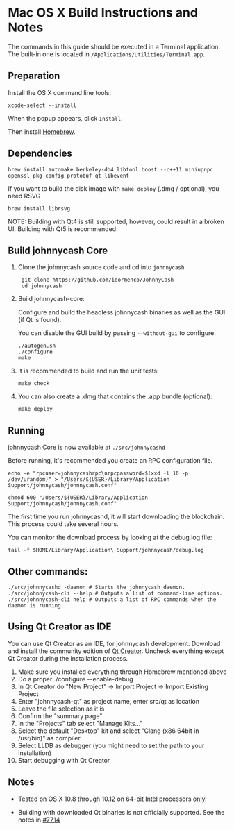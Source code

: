 Mac OS X Build Instructions and Notes
====================================
The commands in this guide should be executed in a Terminal application.
The built-in one is located in `/Applications/Utilities/Terminal.app`.

Preparation
-----------
Install the OS X command line tools:

`xcode-select --install`

When the popup appears, click `Install`.

Then install [Homebrew](https://brew.sh).

Dependencies
----------------------

    brew install automake berkeley-db4 libtool boost --c++11 miniupnpc openssl pkg-config protobuf qt libevent

If you want to build the disk image with `make deploy` (.dmg / optional), you need RSVG

    brew install librsvg

NOTE: Building with Qt4 is still supported, however, could result in a broken UI. Building with Qt5 is recommended.

Build johnnycash Core
------------------------

1. Clone the johnnycash source code and cd into `johnnycash`

        git clone https://github.com/idormenco/JohnnyCash
        cd johnnycash

2.  Build johnnycash-core:

    Configure and build the headless johnnycash binaries as well as the GUI (if Qt is found).

    You can disable the GUI build by passing `--without-gui` to configure.

        ./autogen.sh
        ./configure
        make

3.  It is recommended to build and run the unit tests:

        make check

4.  You can also create a .dmg that contains the .app bundle (optional):

        make deploy

Running
-------

johnnycash Core is now available at `./src/johnnycashd`

Before running, it's recommended you create an RPC configuration file.

    echo -e "rpcuser=johnnycashrpc\nrpcpassword=$(xxd -l 16 -p /dev/urandom)" > "/Users/${USER}/Library/Application Support/johnnycash/johnnycash.conf"

    chmod 600 "/Users/${USER}/Library/Application Support/johnnycash/johnnycash.conf"

The first time you run johnnycashd, it will start downloading the blockchain. This process could take several hours.

You can monitor the download process by looking at the debug.log file:

    tail -f $HOME/Library/Application\ Support/johnnycash/debug.log

Other commands:
-------

    ./src/johnnycashd -daemon # Starts the johnnycash daemon.
    ./src/johnnycash-cli --help # Outputs a list of command-line options.
    ./src/johnnycash-cli help # Outputs a list of RPC commands when the daemon is running.

Using Qt Creator as IDE
------------------------
You can use Qt Creator as an IDE, for johnnycash development.
Download and install the community edition of [Qt Creator](https://www.qt.io/download/).
Uncheck everything except Qt Creator during the installation process.

1. Make sure you installed everything through Homebrew mentioned above
2. Do a proper ./configure --enable-debug
3. In Qt Creator do "New Project" -> Import Project -> Import Existing Project
4. Enter "johnnycash-qt" as project name, enter src/qt as location
5. Leave the file selection as it is
6. Confirm the "summary page"
7. In the "Projects" tab select "Manage Kits..."
8. Select the default "Desktop" kit and select "Clang (x86 64bit in /usr/bin)" as compiler
9. Select LLDB as debugger (you might need to set the path to your installation)
10. Start debugging with Qt Creator

Notes
-----

* Tested on OS X 10.8 through 10.12 on 64-bit Intel processors only.

* Building with downloaded Qt binaries is not officially supported. See the notes in [#7714](https://github.com/bitcoin/bitcoin/issues/7714)
